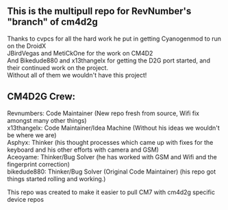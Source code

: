 This is the multipull repo for RevNumber's "branch" of cm4d2g  
-------------------------------------------------------------
Thanks to cvpcs for all the hard work he put in getting Cyanogenmod to run on the DroidX  
JBirdVegas and MetiCkOne for the work on CM4D2  
And Bikedude880 and x13thangelx for getting the D2G port started, and their continued work
on the project.  
Without all of them we wouldn't have this project!  

CM4D2G Crew:  
-----------
Revnumbers: Code Maintainer (New repo fresh from source, Wifi fix amongst many other things)  
x13thangelx: Code Maintainer/Idea Machine (Without his ideas we wouldn't be where we are)  
Asphyx: Thinker (his thought processes which came up with fixes for the keyboard and his other efforts with camera and GSM)  
Aceoyame: Thinker/Bug Solver (he has worked with GSM and Wifi and the fingerprint correction)  
bikedude880: Thinker/Bug Solver (Original Code Maintainer) (his repo got things started rolling and working.)  
  
  
  
This repo was created to make it easier to pull CM7 with cm4d2g specific device repos  
